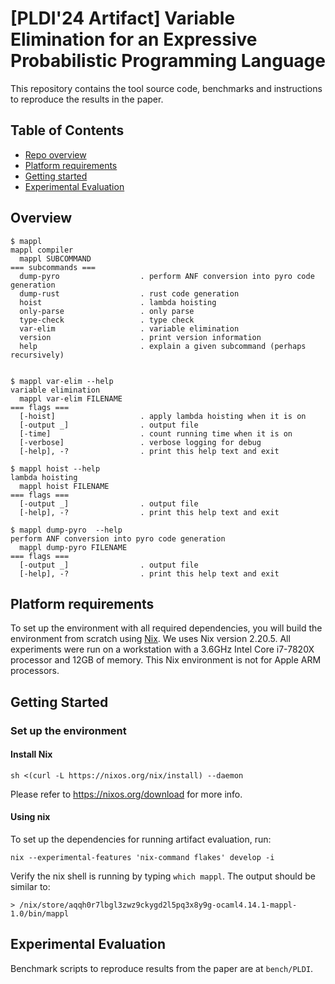 # [**PLDI'24 Artifact**] Variable Elimination for an Expressive Probabilistic Programming Language

This repository contains the tool source code, benchmarks and instructions to reproduce the results in the paper. 

## Table of Contents

* [Repo overview](#overview)
* [Platform requirements](#platform-requirements)
* [Getting started](#getting-started)
* [Experimental Evaluation](#experimental-evaluation)

## Overview

```console
$ mappl
mappl compiler
  mappl SUBCOMMAND
=== subcommands ===
  dump-pyro                  . perform ANF conversion into pyro code generation
  dump-rust                  . rust code generation
  hoist                      . lambda hoisting
  only-parse                 . only parse
  type-check                 . type check
  var-elim                   . variable elimination
  version                    . print version information
  help                       . explain a given subcommand (perhaps recursively)


$ mappl var-elim --help
variable elimination
  mappl var-elim FILENAME
=== flags ===
  [-hoist]                   . apply lambda hoisting when it is on
  [-output _]                . output file
  [-time]                    . count running time when it is on
  [-verbose]                 . verbose logging for debug
  [-help], -?                . print this help text and exit

$ mappl hoist --help 
lambda hoisting
  mappl hoist FILENAME
=== flags ===
  [-output _]                . output file
  [-help], -?                . print this help text and exit

$ mappl dump-pyro  --help
perform ANF conversion into pyro code generation
  mappl dump-pyro FILENAME
=== flags ===
  [-output _]                . output file
  [-help], -?                . print this help text and exit
```

## Platform requirements

To set up the environment with all required dependencies, you will build the environment from scratch using [Nix](https://nixos.org/download). We uses Nix version 2.20.5. All experiments were run on a workstation with a 3.6GHz Intel Core i7-7820X processor and 12GB of memory. This Nix environment is not for Apple ARM processors.

## Getting Started

### Set up the environment

#### Install Nix

```
sh <(curl -L https://nixos.org/nix/install) --daemon
```

Please refer to https://nixos.org/download for more info.

#### Using nix

To set up the dependencies for running artifact evaluation, run:

```
nix --experimental-features 'nix-command flakes' develop -i
```

Verify the nix shell is running by typing `which mappl`. The output should be similar to:

```
> /nix/store/aqqh0r7lbgl3zwz9ckygd2l5pq3x8y9g-ocaml4.14.1-mappl-1.0/bin/mappl
``` 

## Experimental Evaluation

Benchmark scripts to reproduce results from the paper are at `bench/PLDI`.

